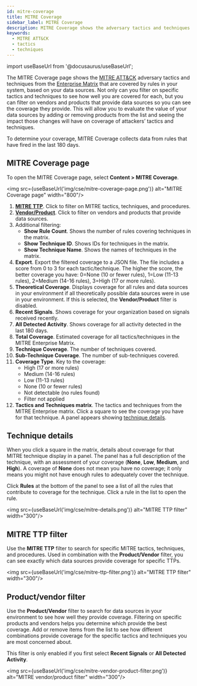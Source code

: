```yaml
---
id: mitre-coverage
title: MITRE Coverage
sidebar_label: MITRE Coverage
description: MITRE Coverage shows the adversary tactics and techniques covered by rules based on your data sources.  
keywords:
  - MITRE ATT&CK
  - tactics
  - techniques
---
```


import useBaseUrl from '@docusaurus/useBaseUrl';

The MITRE Coverage page shows the [MITRE ATT&CK](https://attack.mitre.org/) adversary tactics and techniques from the [Enterprise Matrix](https://attack.mitre.org/matrices/enterprise/) that are covered by rules in your system, based on your data sources. Not only can you filter on specific tactics and techniques to see how well you are covered for each, but you can filter on vendors and products that provide data sources so you can see the coverage they provide. This will allow you to evaluate the value of your data sources by adding or removing products from the list and seeing the impact those changes will have on coverage of attackers’ tactics and techniques.

To determine your coverage, MITRE Coverage collects data from rules that have fired in the last 180 days. 

## MITRE Coverage page

To open the MITRE Coverage page, select **Content > MITRE Coverage**.

<img src={useBaseUrl('img/cse/mitre-coverage-page.png')} alt="MITRE Coverage page" width="800"/>

1. [**MITRE TTP**](#mitre-ttp-filter). Click to filter on MITRE tactics, techniques, and procedures. 
1. [**Vendor/Product**](#productvendor-filter). Click to filter on vendors and products that provide data sources. 
1. Additional filtering:
   * **Show Rule Count**. Shows the number of rules covering techniques in the matrix.
   * **Show Technique ID**. Shows IDs for techniques in the matrix. 
   * **Show Technique Name**. Shows the names of techniques in the matrix.
1. **Export**. Export the filtered coverage to a JSON file. The file includes a score from 0 to 3 for each tactic/technique. The higher the score, the better coverage you have: 0=None (10 or fewer rules), 1=Low (11-13 rules), 2=Medium (14-16 rules), 3=High (17 or more rules). 
1. **Theoretical Coverage**. Displays coverage for all rules and data sources in your environment if all theoretically possible data sources were in use in your environment. If this is selected, the **Vendor/Product** filter is disabled.
1. **Recent Signals**. Shows coverage for your organization based on signals received recently.<!-- What does recent mean? The last 30 days? 60 days? --> 
1. **All Detected Activity**. Shows coverage for all activity detected in the last 180 days.  
1. **Total Coverage**. Estimated coverage for all tactics/techniques in the MITRE Enterprise Matrix. 
1. **Technique Coverage**. The number of techniques covered.
1. **Sub-Technique Coverage**. The number of sub-techniques covered.
1. **Coverage Type**. Key to the coverage:
   * High (17 or more rules) 
   * Medium (14-16 rules)
   * Low (11-13 rules)
   * None (10 or fewer rules)
   * Not detectable (no rules found)
   * Filter not applied
1. **Tactics and Techniques matrix**. The tactics and techniques from the MITRE Enterprise matrix. Click a square to see the coverage you have for that technique. A panel appears showing [technique details](#technique-details).

## Technique details

When you click a square in the matrix, details about coverage for that MITRE technique display in a panel. The panel has a full description of the technique, with an assessment of your coverage (**None**, **Low**, **Medium**, and **High**). A coverage of **None** does not mean you have no coverage; it only means you might not have enough rules to adequately cover the technique.

Click **Rules** at the bottom of the panel to see a list of all the rules that contribute to coverage for the technique. Click a rule in the list to open the rule. 

<img src={useBaseUrl('img/cse/mitre-details.png')} alt="MITRE TTP filter" width="300"/>

## MITRE TTP filter

Use the **MITRE TTP** filter to search for specific MITRE tactics, techniques, and procedures. Used in combination with the **Product/Vendor** filter, you can see exactly which data sources provide coverage for specific TTPs. 

<img src={useBaseUrl('img/cse/mitre-ttp-filter.png')} alt="MITRE TTP filter" width="300"/>

## Product/vendor filter

Use the **Product/Vendor** filter to search for data sources in your environment to see how well they provide coverage. Filtering on specific products and vendors helps you determine which provide the best coverage. Add or remove items from the list to see how different combinations provide coverage for the specific tactics and techniques you are most concerned about.

This filter is only enabled if you first select **Recent Signals** or **All Detected Activity**.  

<img src={useBaseUrl('img/cse/mitre-vendor-product-filter.png')} alt="MITRE vendor/product filter" width="300"/>

